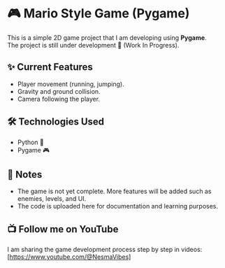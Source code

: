# 🎮 Mario Style Game (Pygame)

This is a simple 2D game project that I am developing using **Pygame**.  
The project is still under development 🚧 (Work In Progress).

## ✨ Current Features
- Player movement (running, jumping).
- Gravity and ground collision.
- Camera following the player.

## 🛠️ Technologies Used
- Python 🐍
- Pygame 🎮

## 📌 Notes
- The game is not yet complete. More features will be added such as enemies, levels, and UI.
- The code is uploaded here for documentation and learning purposes.

## 📺 Follow me on YouTube
I am sharing the game development process step by step in videos:  
[https://www.youtube.com/@NesmaVibes]
